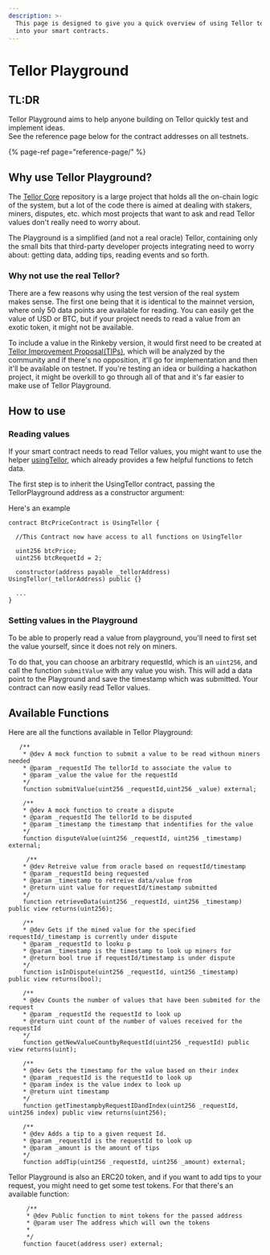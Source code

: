 ```yaml
---
description: >-
  This page is designed to give you a quick overview of using Tellor to get data
  into your smart contracts.
---
```


# Tellor Playground

## TL:DR

Tellor Playground aims to help anyone building on Tellor quickly test and implement ideas.   
See the reference page below for the contract addresses on all testnets.

{% page-ref page="reference-page/" %}



## Why use Tellor Playground?

The [Tellor Core](https://github.com/tellor-io/TellorCore) repository is a large project that holds all the on-chain logic of the system, but a lot of the code there is aimed at dealing with stakers, miners, disputes, etc. which most projects that want to ask and read Tellor values don't really need to worry about.

The Playground is a simplified \(and not a real oracle\) Tellor, containing only the small bits that third-party developer projects integrating need to worry about: getting data, adding tips, reading events and so forth.

### Why not use the real Tellor?

There are a few reasons why using the test version of the real system makes sense. The first one being that it is identical to the mainnet version, where only 50 data points are available for reading. You can easily get the value of USD or BTC, but if your project needs to read a value from an exotic token, it might not be available.

To include a value in the Rinkeby version, it would first need to be created at [Tellor Improvement Proposal\(TIPs\)](https://github.com/tellor-io/TIPs), which will be analyzed by the community and if there's no opposition, it'll go for implementation and then it'll be available on testnet. If you're testing an idea or building a hackathon project, it might be overkill to go through all of that and it's far easier to make use of Tellor Playground.

## How to use

### Reading values

If your smart contract needs to read Tellor values, you might want to use the helper [usingTellor](https://github.com/tellor-io/usingtellor), which already provides a few helpful functions to fetch data.

The first step is to inherit the UsingTellor contract, passing the TellorPlayground address as a constructor argument:

Here's an example

```text
contract BtcPriceContract is UsingTellor {

  //This Contract now have access to all functions on UsingTellor

  uint256 btcPrice;
  uint256 btcRequetId = 2;

  constructor(address payable _tellorAddress) UsingTellor(_tellorAddress) public {}

  ...
}
```

### Setting values in the Playground

To be able to properly read a value from playground, you'll need to first set the value yourself, since it does not rely on miners.

To do that, you can choose an arbitrary requestId, which is an `uint256`, and call the function `submitValue` with any value you wish. This will add a data point to the Playground and save the timestamp which was submitted. Your contract can now easily read Tellor values.

## Available Functions

Here are all the functions available in Tellor Playground:

```text
   /**
    * @dev A mock function to submit a value to be read withoun miners needed
    * @param _requestId The tellorId to associate the value to
    * @param _value the value for the requestId
    */
    function submitValue(uint256 _requestId,uint256 _value) external;

    /**
    * @dev A mock function to create a dispute
    * @param _requestId The tellorId to be disputed
    * @param _timestamp the timestamp that indentifies for the value
    */
    function disputeValue(uint256 _requestId, uint256 _timestamp) external;

     /**
    * @dev Retreive value from oracle based on requestId/timestamp
    * @param _requestId being requested
    * @param _timestamp to retreive data/value from
    * @return uint value for requestId/timestamp submitted
    */
    function retrieveData(uint256 _requestId, uint256 _timestamp) public view returns(uint256);

    /**
    * @dev Gets if the mined value for the specified requestId/_timestamp is currently under dispute
    * @param _requestId to looku p
    * @param _timestamp is the timestamp to look up miners for
    * @return bool true if requestId/timestamp is under dispute
    */
    function isInDispute(uint256 _requestId, uint256 _timestamp) public view returns(bool);

    /**
    * @dev Counts the number of values that have been submited for the request
    * @param _requestId the requestId to look up
    * @return uint count of the number of values received for the requestId
    */
    function getNewValueCountbyRequestId(uint256 _requestId) public view returns(uint);

    /**
    * @dev Gets the timestamp for the value based on their index
    * @param _requestId is the requestId to look up
    * @param index is the value index to look up
    * @return uint timestamp
    */
    function getTimestampbyRequestIDandIndex(uint256 _requestId, uint256 index) public view returns(uint256);

    /**
    * @dev Adds a tip to a given request Id.
    * @param _requestId is the requestId to look up
    * @param _amount is the amount of tips
    */
    function addTip(uint256 _requestId, uint256 _amount) external;
```

Tellor Playground is also an ERC20 token, and if you want to add tips to your request, you might need to get some test tokens. For that there's an available function:

```text
     /**
     * @dev Public function to mint tokens for the passed address
     * @param user The address which will own the tokens
     *
     */
    function faucet(address user) external;
```

